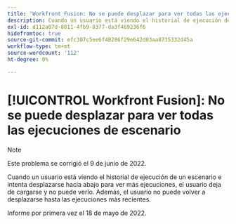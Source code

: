 ```yaml
---
title: 'Workfront Fusion: No se puede desplazar para ver todas las ejecuciones de escenarios'
description: Cuando un usuario está viendo el historial de ejecución de un escenario e intenta desplazarse hacia abajo para ver más ejecuciones, el usuario deja de cargarse y no puede verlo. Además, el usuario no puede volver a desplazarse hasta las ejecuciones más recientes.
exl-id: d112a07d-8011-4fb9-8377-da3f469236f6
hidefromtoc: true
source-git-commit: efc307c5ee6f48286f29e642d03aa8735332d45a
workflow-type: tm+mt
source-wordcount: '112'
ht-degree: 0%

---
```


# [!UICONTROL Workfront Fusion]: No se puede desplazar para ver todas las ejecuciones de escenario

>[!NOTE]
>
>Este problema se corrigió el 9 de junio de 2022.

Cuando un usuario está viendo el historial de ejecución de un escenario e intenta desplazarse hacia abajo para ver más ejecuciones, el usuario deja de cargarse y no puede verlo. Además, el usuario no puede volver a desplazarse hasta las ejecuciones más recientes.

Informe por primera vez el 18 de mayo de 2022.
